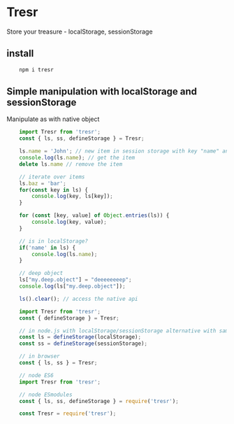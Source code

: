 # Tresr

Store your treasure - localStorage, sessionStorage

## install

```bash
    npm i tresr
```

## Simple manipulation with localStorage and sessionStorage

Manipulate as with native object

```js
    import Tresr from 'tresr';
    const { ls, ss, defineStorage } = Tresr;

    ls.name = 'John'; // new item in session storage with key "name" and value "John"
    console.log(ls.name); // get the item
    delete ls.name // remove the item

    // iterate over items
    ls.baz = 'bar';
    for(const key in ls) {
        console.log(key, ls[key]);
    }

    for (const [key, value] of Object.entries(ls)) {
        console.log(key, value);
    }

    // is in localStorage?
    if('name' in ls) {
        console.log(ls.name);
    }

    // deep object
    ls["my.deep.object"] = "deeeeeeeep";
    console.log(ls["my.deep.object"]);

    ls().clear(); // access the native api
```

```js
    import Tresr from 'tresr';
    const { defineStorage } = Tresr;

    // in node.js with localStorage/sessionStorage alternative with same api
    const ls = defineStorage(localStorage);
    const ss = defineStorage(sessionStorage);
```

```js
    // in browser
    const { ls, ss } = Tresr;
```

```js
    // node ES6
    import Tresr from 'tresr';

    // node ESmodules
    const { ls, ss, defineStorage } = require('tresr');

    const Tresr = require('tresr');
```
